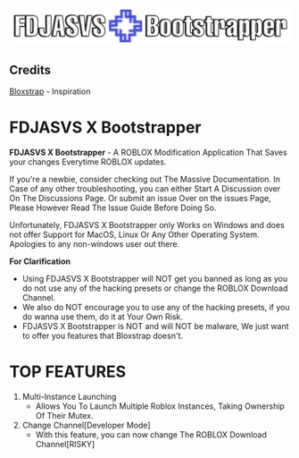![Image](Images/FDXBLogo.png)


## Credits

[Bloxstrap](https://github.com/bloxstraplabs) - Inspiration

# FDJASVS X Bootstrapper

  **FDJASVS X Bootstrapper** - A ROBLOX Modification Application That Saves your changes Everytime ROBLOX updates.

  If you're a newbie, consider checking out The Massive Documentation. In Case of any other troubleshooting, you can either Start A Discussion over On The Discussions Page. Or submit an issue Over on the issues Page, Please However Read The Issue Guide Before Doing So.

   Unfortunately, FDJASVS X Bootstrapper only Works on Windows and does not offer Support for MacOS, Linux Or Any Other Operating System. Apologies to any non-windows user out there.

**For Clarification**
- Using FDJASVS X Bootstrapper will NOT get you banned as long as you do not use any of the hacking presets or change the ROBLOX Download Channel.
 - We also do NOT encourage you to use any of the hacking presets, if you do wanna use them, do it at Your Own Risk.
- FDJASVS X Bootstrapper is NOT and will NOT be malware, We just want to offer you features that Bloxstrap doesn't.

# TOP FEATURES
1. Multi-Instance Launching
   - Allows You To Launch Multiple Roblox Instances, Taking Ownership Of Their Mutex.
2. Change Channel[Developer Mode]
   - With this feature, you can now change The ROBLOX Download Channel[RISKY]
